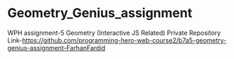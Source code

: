 # Geometry_Genius_assignment
WPH assignment-5 Geometry (Interactive JS Related)
Private Repository Link-https://github.com/programming-hero-web-course2/b7a5-geometry-genius-assignment-FarhanFardid
